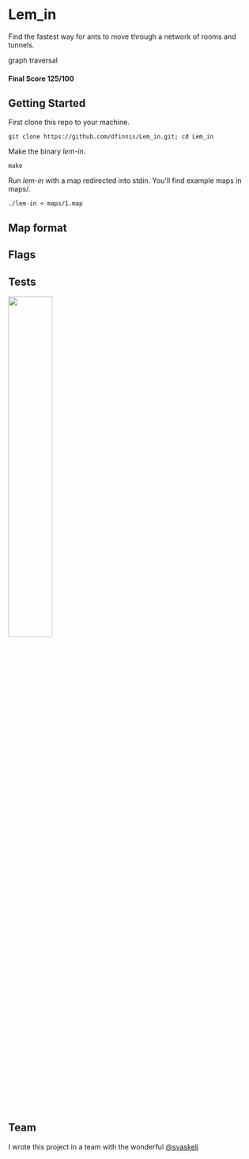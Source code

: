 # Lem_in

Find the fastest way for ants to move through a network of rooms and tunnels.

graph traversal


#### Final Score 125/100

## Getting Started

First clone this repo to your machine.

```git clone https://github.com/dfinnis/Lem_in.git; cd Lem_in```

Make the binary *lem-in*.

```make```

Run *lem-in* with a map redirected into stdin. You'll find example maps in maps/.

```./lem-in < maps/1.map```

## Map format

## Flags

## Tests

<img src="https://github.com/dfinnis/Lem_in/blob/master/img/test.png" width="42%">

## Team

I wrote this project in a team with the wonderful [@svaskeli](https://github.com/sharvas)
